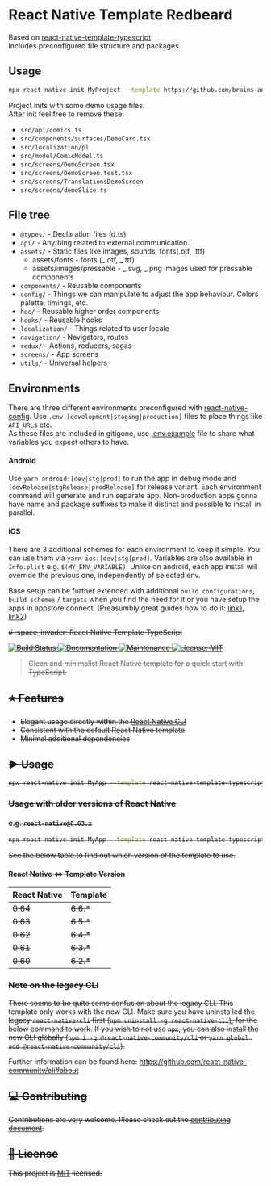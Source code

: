 # React Native Template Redbeard

Based on [react-native-template-typescript](https://github.com/react-native-community/react-native-template-typescript)  
Includes preconfigured file structure and packages.

## Usage

```sh
npx react-native init MyProject --template https://github.com/brains-and-beards/react-native-template-redbeard --title AppName --directory my-project
```

Project inits with some demo usage files.  
After init feel free to remove these:

- `src/api/comics.ts`
- `src/components/surfaces/DemoCard.tsx`
- `src/localization/pl`
- `src/model/ComicModel.ts`
- `src/screens/DemoScreen.tsx`
- `src/screens/DemoScreen.test.tsx`
- `src/screens/TranslationsDemoScreen`
- `src/screens/demoSlice.ts`

## File tree

- `@types/` - Declaration files (d.ts)
- `api/` - Anything related to external communication.
- `assets/` - Static files like images, sounds, fonts(.otf, .ttf)
  - assets/fonts - fonts (_.otf, _.ttf)
  - assets/images/pressable - _.svg, _.png images used for pressable components
- `components/` - Reusable components
- `config/` - Things we can manipulate to adjust the app behaviour. Colors palette, timings, etc.
- `hoc/` - Reusable higher order components
- `hooks/` - Reusable hooks
- `localization/` - Things related to user locale
- `navigation/` - Navigators, routes
- `redux/` - Actions, reducers, sagas
- `screens/` - App screens
- `utils/` - Universal helpers

## Environments

There are three different environments preconfigured with [react-native-config](https://github.com/luggit/react-native-config). Use `.env.[development|staging|production]` files to place things like `API_URL`s etc.  
As these files are included in gitigone, use [.env.example](/template/.env.example) file to share what variables you expect others to have.

#### Android

Use `yarn android:[dev|stg|prod]` to run the app in debug mode and `[devRelease|stgRelease|prodRelease]` for release variant.
Each environment command will generate and run separate app. Non-production apps gonna have name and package suffixes to make it distinct and possible to install in parallel.

#### iOS

There are 3 additional schemes for each environment to keep it simple. You can use them via `yarn ios:[dev|stg|prod]`.
Variables are also available in `Info.plist` e.g. `$(MY_ENV_VARIABLE)`.
Unlike on android, each app install will override the previous one, independently of selected env.

Base setup can be further extended with additional `build configurations`, `build schemes` / `targets` when you find the need for it or you have setup the apps in appstore connect. (Preasumbly great guides how to do it: [link1](https://blog.logicwind.com/manage-multiple-target-variant-with-react-native-projects/), [link2](https://medium.com/@pablosanchezdev/managing-different-environments-and-configurations-in-xcode-for-ios-projects-6c70d46e1b22))

<s>
# :space_invader: React Native Template TypeScript

<p>
  <a href="https://travis-ci.org/react-native-community/react-native-template-typescript">
    <img alt="Build Status" src="https://img.shields.io/travis/react-native-community/react-native-template-typescript.svg" target="_blank" />
  </a>
  <a href="https://github.com/react-native-community/react-native-template-typescript#readme">
    <img alt="Documentation" src="https://img.shields.io/badge/documentation-yes-brightgreen.svg" target="_blank" />
  </a>
  <a href="https://github.com/react-native-community/react-native-template-typescript/graphs/commit-activity">
    <img alt="Maintenance" src="https://img.shields.io/badge/Maintained%3F-yes-green.svg" target="_blank" />
  </a>
  <a href="https://github.com/react-native-community/react-native-template-typescript/blob/master/LICENSE">
    <img alt="License: MIT" src="https://img.shields.io/badge/License-MIT-yellow.svg" target="_blank" />
  </a>
</p>

> Clean and minimalist React Native template for a quick start with TypeScript.

## :star: Features

- Elegant usage directly within the [React Native CLI](https://github.com/react-native-community/cli)
- Consistent with the default React Native template
- Minimal additional dependencies

## :arrow_forward: Usage

```sh
npx react-native init MyApp --template react-native-template-typescript
```

### Usage with older versions of React Native

#### e.g. `react-native@0.63.x`

```sh
npx react-native init MyApp --template react-native-template-typescript@6.5.*
```

See the below table to find out which version of the template to use.

#### React Native <=> Template Version

| React Native | Template |
| ------------ | -------- |
| 0.64         | 6.6.\*   |
| 0.63         | 6.5.\*   |
| 0.62         | 6.4.\*   |
| 0.61         | 6.3.\*   |
| 0.60         | 6.2.\*   |

### Note on the legacy CLI

There seems to be quite some confusion about the legacy CLI. This template only works with the new CLI. Make sure you have uninstalled the legacy `react-native-cli` first (`npm uninstall -g react-native-cli`), for the below command to work. If you wish to not use `npx`, you can also install the new CLI globally (`npm i -g @react-native-community/cli` or `yarn global add @react-native-community/cli`).

Further information can be found here: https://github.com/react-native-community/cli#about

## :computer: Contributing

Contributions are very welcome. Please check out the [contributing document](CONTRIBUTING.md).

## :bookmark: License

This project is [MIT](LICENSE) licensed.

</s>
